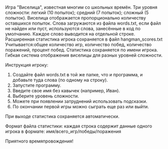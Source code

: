Игра "Виселица", известная многим со школьных времён.
Три уровня сложности: легкий (10 попыток); средний (7 попыток); сложный (5 попыток).
Виселица отображается пропорционально количеству оставшихся попыток.
Слова загружаются из файла words.txt, если файл не найден или пуст, используются слова, занесённые в код по умолчанию.
Каждое слово выводится на отдельной строке.
Расширенная статистика игрока сохраняется в файл hangman_scores.txt
Учитывается:общее количество игр, количество побед, количество поражений, процент побед.
Статистика сохраняется по имени игрока.
Гибкая система отображения виселицы для разных уровней сложности.

Инструкция игроку:
1. Создайте файл words.txt в той же папке, что и программа, и добавьте туда слова (по одному на строку).
2. Запустите программу.
3. Введите свое имя без кавычек (например, Иван).
4. Выберите уровень сложности.
5. Можете при появлении затруднений использовать подсказки.
6. По окончании первой игры можно сыграть еще раз или выйти.

При выходе статистика сохраняется автоматически.

Формат файла статистики: каждая строка содержит данные одного игрока в формате:
имя/всего_игр/победы/поражения

Приятного времяпровождения!

